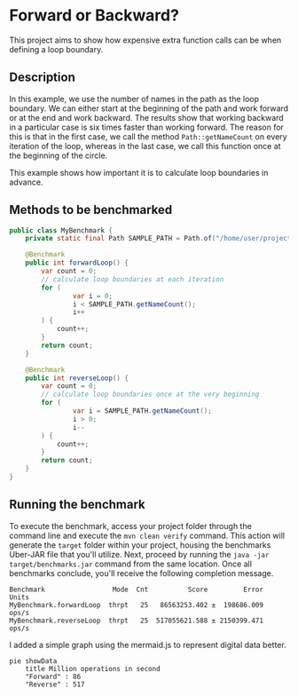# Forward or Backward? 

This project aims to show how expensive extra function calls can be when defining a loop boundary.

## Description

In this example, we use the number of names in the path as the loop boundary. 
We can either start at the beginning of the path and work forward or at the end and work backward. 
The results show that working backward in a particular case is six times faster than working forward.
The reason for this is that in the first case, we call the method `Path::getNameCount` on every iteration of the loop, whereas in the last case, we call this function once at the beginning of the circle.

This example shows how important it is to calculate loop boundaries in advance.

## Methods to be benchmarked

```java
public class MyBenchmark {
    private static final Path SAMPLE_PATH = Path.of("/home/user/projects/dict/src/main/resources/words.txt");

    @Benchmark
    public int forwardLoop() {
        var count = 0;
        // calculate loop boundaries at each iteration
        for (
                var i = 0;
                i < SAMPLE_PATH.getNameCount();
                i++
        ) {
            count++;
        }
        return count;
    }

    @Benchmark
    public int reverseLoop() {
        var count = 0;
        // calculate loop boundaries once at the very beginning
        for (
                var i = SAMPLE_PATH.getNameCount();
                i > 0;
                i--
        ) {
            count++;
        }
        return count;
    }
}
```


## Running the benchmark

To execute the benchmark, access your project folder through the command line and execute the `mvn clean verify` command.
This action will generate the `target` folder within your project, housing the benchmarks Uber-JAR file that you'll utilize.
Next, proceed by running the `java -jar target/benchmarks.jar` command from the same location.
Once all benchmarks conclude, you'll receive the following completion message.

```text
Benchmark                 Mode  Cnt          Score         Error  Units
MyBenchmark.forwardLoop  thrpt   25   86563253.402 ±  198686.009  ops/s
MyBenchmark.reverseLoop  thrpt   25  517055621.588 ± 2150399.471  ops/s
```

I added a simple graph using the mermaid.js to represent digital data better.

```mermaid
pie showData
    title Million operations in second
    "Forward" : 86
    "Reverse" : 517
```
